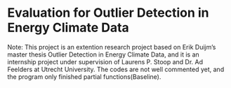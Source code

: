 # Evaluation for Outlier Detection in Energy Climate Data

Note:
This project is an extention research project based on Erik Duijm’s master thesis Outlier Detection in Energy Climate Data, and it is an internship project under supervision of Laurens P. Stoop and Dr. Ad Feelders at Utrecht University.
The codes are not well commented yet, and the program only finished partial functions(Baseline).

